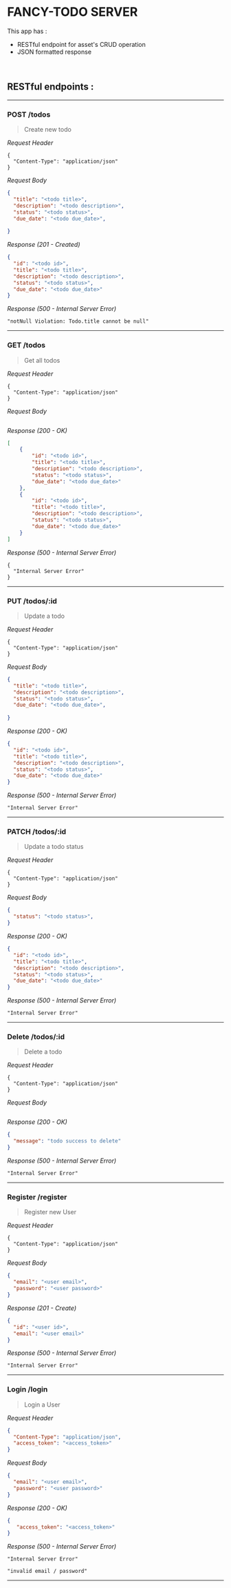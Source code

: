 # FANCY-TODO SERVER
This app has : 
* RESTful endpoint for asset's CRUD operation
* JSON formatted response

&nbsp;

## RESTful endpoints :
___
### POST /todos

> Create new todo

_Request Header_
```
{
  "Content-Type": "application/json"
}
```

_Request Body_
```json
{
  "title": "<todo title>",
  "description": "<todo description>",
  "status": "<todo status>",
  "due_date": "<todo due_date>",
  
}
```

_Response (201 - Created)_
```json
{
  "id": "<todo id>",
  "title": "<todo title>",
  "description": "<todo description>",
  "status": "<todo status>",
  "due_date": "<todo due_date>"
}
```

_Response (500 - Internal Server Error)_
```
"notNull Violation: Todo.title cannot be null"
```
---
### GET /todos

> Get all todos

_Request Header_
```
{
  "Content-Type": "application/json"
}
```

_Request Body_
```
```

_Response (200 - OK)_
```json
[
    {
        "id": "<todo id>",
        "title": "<todo title>",
        "description": "<todo description>",
        "status": "<todo status>",
        "due_date": "<todo due_date>"
    },
    {
        "id": "<todo id>",
        "title": "<todo title>",
        "description": "<todo description>",
        "status": "<todo status>",
        "due_date": "<todo due_date>"
    }
]
```

_Response (500 - Internal Server Error)_
```
{
  "Internal Server Error"
}
```
___
### PUT /todos/:id

> Update a todo

_Request Header_
```
{
  "Content-Type": "application/json"
}
```

_Request Body_
```json
{
  "title": "<todo title>",
  "description": "<todo description>",
  "status": "<todo status>",
  "due_date": "<todo due_date>",
  
}
```

_Response (200 - OK)_
```json
{
  "id": "<todo id>",
  "title": "<todo title>",
  "description": "<todo description>",
  "status": "<todo status>",
  "due_date": "<todo due_date>"
}
```

_Response (500 - Internal Server Error)_
```
"Internal Server Error"
```
---
### PATCH /todos/:id

> Update a todo status

_Request Header_
```
{
  "Content-Type": "application/json"
}
```

_Request Body_
```json
{
  "status": "<todo status>",
}
```

_Response (200 - OK)_
```json
{
  "id": "<todo id>",
  "title": "<todo title>",
  "description": "<todo description>",
  "status": "<todo status>",
  "due_date": "<todo due_date>"
}
```

_Response (500 - Internal Server Error)_
```
"Internal Server Error"
```
---
### Delete /todos/:id

> Delete a todo

_Request Header_
```
{
  "Content-Type": "application/json"
}
```

_Request Body_
```

```

_Response (200 - OK)_
```json
{
  "message": "todo success to delete"
}
```

_Response (500 - Internal Server Error)_
```
"Internal Server Error"
```
---

### Register /register

> Register new User

_Request Header_
```
{
  "Content-Type": "application/json"
}
```

_Request Body_
```json
{
  "email": "<user email>",
  "password": "<user password>"
}
```

_Response (201 - Create)_
```json
{
  "id": "<user id>",
  "email": "<user email>"
}
```

_Response (500 - Internal Server Error)_
```
"Internal Server Error"
```
---

### Login /login

> Login a User

_Request Header_
```json
{
  "Content-Type": "application/json",
  "access_token": "<access_token>"
}
```

_Request Body_
```json
{
  "email": "<user email>",
  "password": "<user password>"
}
```

_Response (200 - OK)_
```json
{
   "access_token": "<access_token>"
}
```

_Response (500 - Internal Server Error)_
```
"Internal Server Error"
```
```
"invalid email / password"
```
---